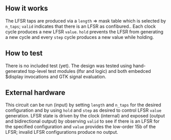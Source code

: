 ## How it works

The LFSR taps are produced via a `length` => mask table which is selected by `n_taps`;
`valid` indicates that there is an LFSR as confibured..
Each clock cycle produces a new LFSR `value`.
`hold` prevents the LFSR from generating a new cycle
and every `step` cycle produces a new value while holding.

## How to test

There is no included test (yet).
The design was tested using hand-generated top-level test modules (lfsr and logic)
and both embedced $display invocations and GTK signal evaluation.

## External hardware

This circuit can be run (input)
by setting `length` and `n_taps` for the desired configuration
and by using `hold` and `step` as desired
to control LFSR `value` generation.
LFSR state is driven by the clock (internal)
and exposed (output and bidirectional output)
by observing `valid` to see if there is an LFSR for the specified configuration
and `value` provides the low-order 15b of the LFSR;
invalid LFSR configurations produce no output.